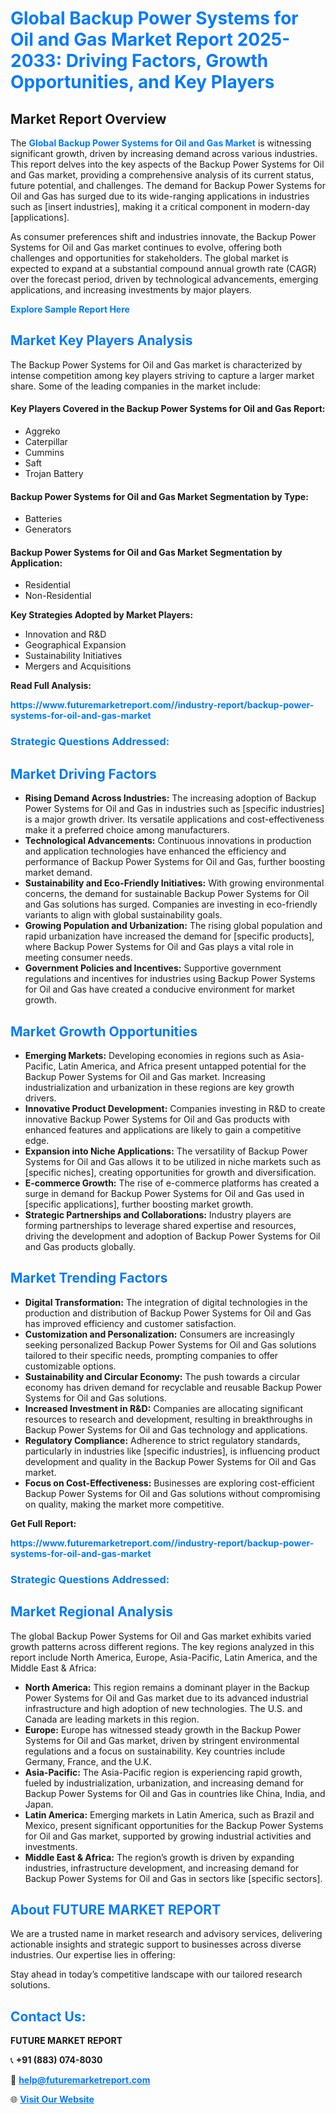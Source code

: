 <h1 style="color: #007BFF;">Global Backup Power Systems for Oil and Gas Market Report 2025-2033: Driving Factors, Growth Opportunities, and Key Players</h1>

<section id="overview">
<h2>Market Report Overview</h2>
<p>The <a href="https://www.futuremarketreport.com//industry-report/backup-power-systems-for-oil-and-gas-market" style="color: #007BFF; text-decoration: none;"><strong>Global Backup Power Systems for Oil and Gas Market</strong></a> is witnessing significant growth, driven by increasing demand across various industries. This report delves into the key aspects of the Backup Power Systems for Oil and Gas market, providing a comprehensive analysis of its current status, future potential, and challenges. The demand for Backup Power Systems for Oil and Gas has surged due to its wide-ranging applications in industries such as [insert industries], making it a critical component in modern-day [applications].</p>
<p>As consumer preferences shift and industries innovate, the Backup Power Systems for Oil and Gas market continues to evolve, offering both challenges and opportunities for stakeholders. The global market is expected to expand at a substantial compound annual growth rate (CAGR) over the forecast period, driven by technological advancements, emerging applications, and increasing investments by major players.</p>
</section>

<section id="overview">
<p><a href="https://www.futuremarketreport.com//request-sample/reportId=63974" style="color: #007BFF; text-decoration: none;"><strong>Explore Sample Report Here</strong></a></p>
</section>

<section id="key-players">
<h2 style="color: #007BFF;">Market Key Players Analysis</h2>
<p>The Backup Power Systems for Oil and Gas market is characterized by intense competition among key players striving to capture a larger market share. Some of the leading companies in the market include:</p>
<h4>Key Players Covered in the Backup Power Systems for Oil and Gas Report:</h4>
<ul><li>Aggreko</li><li>Caterpillar</li><li>Cummins</li><li>Saft</li><li>Trojan Battery</li></ul>
<h4>Backup Power Systems for Oil and Gas Market Segmentation by Type:</h4>
<ul><li>Batteries</li><li>Generators</li></ul>

<h4>Backup Power Systems for Oil and Gas Market Segmentation by Application:</h4>
<ul><li>Residential</li><li>Non-Residential</li></ul>
<p><strong>Key Strategies Adopted by Market Players:</strong></p>
<ul>
<li>Innovation and R&D</li>
<li>Geographical Expansion</li>
<li>Sustainability Initiatives</li>
<li>Mergers and Acquisitions</li>
</ul>
</section>

<section>
<p><strong>Read Full Analysis: </strong></p><a href="https://www.futuremarketreport.com//industry-report/backup-power-systems-for-oil-and-gas-market" style="color: #007BFF; text-decoration: none;"><strong>https://www.futuremarketreport.com//industry-report/backup-power-systems-for-oil-and-gas-market</strong></a>
<h3 style="color: #007BFF;">Strategic Questions Addressed:</h3>
</section>

<section id="driving-factors">
<h2 style="color: #007BFF;">Market Driving Factors</h2>
<ul>
<li><strong>Rising Demand Across Industries:</strong> The increasing adoption of Backup Power Systems for Oil and Gas in industries such as [specific industries] is a major growth driver. Its versatile applications and cost-effectiveness make it a preferred choice among manufacturers.</li>
<li><strong>Technological Advancements:</strong> Continuous innovations in production and application technologies have enhanced the efficiency and performance of Backup Power Systems for Oil and Gas, further boosting market demand.</li>
<li><strong>Sustainability and Eco-Friendly Initiatives:</strong> With growing environmental concerns, the demand for sustainable Backup Power Systems for Oil and Gas solutions has surged. Companies are investing in eco-friendly variants to align with global sustainability goals.</li>
<li><strong>Growing Population and Urbanization:</strong> The rising global population and rapid urbanization have increased the demand for [specific products], where Backup Power Systems for Oil and Gas plays a vital role in meeting consumer needs.</li>
<li><strong>Government Policies and Incentives:</strong> Supportive government regulations and incentives for industries using Backup Power Systems for Oil and Gas have created a conducive environment for market growth.</li>
</ul>
</section>

<section id="growth-opportunities">
<h2 style="color: #007BFF;">Market Growth Opportunities</h2>
<ul>
<li><strong>Emerging Markets:</strong> Developing economies in regions such as Asia-Pacific, Latin America, and Africa present untapped potential for the Backup Power Systems for Oil and Gas market. Increasing industrialization and urbanization in these regions are key growth drivers.</li>
<li><strong>Innovative Product Development:</strong> Companies investing in R&D to create innovative Backup Power Systems for Oil and Gas products with enhanced features and applications are likely to gain a competitive edge.</li>
<li><strong>Expansion into Niche Applications:</strong> The versatility of Backup Power Systems for Oil and Gas allows it to be utilized in niche markets such as [specific niches], creating opportunities for growth and diversification.</li>
<li><strong>E-commerce Growth:</strong> The rise of e-commerce platforms has created a surge in demand for Backup Power Systems for Oil and Gas used in [specific applications], further boosting market growth.</li>
<li><strong>Strategic Partnerships and Collaborations:</strong> Industry players are forming partnerships to leverage shared expertise and resources, driving the development and adoption of Backup Power Systems for Oil and Gas products globally.</li>
</ul>
</section>

<section id="trending-factors">
<h2 style="color: #007BFF;">Market Trending Factors</h2>
<ul>
<li><strong>Digital Transformation:</strong> The integration of digital technologies in the production and distribution of Backup Power Systems for Oil and Gas has improved efficiency and customer satisfaction.</li>
<li><strong>Customization and Personalization:</strong> Consumers are increasingly seeking personalized Backup Power Systems for Oil and Gas solutions tailored to their specific needs, prompting companies to offer customizable options.</li>
<li><strong>Sustainability and Circular Economy:</strong> The push towards a circular economy has driven demand for recyclable and reusable Backup Power Systems for Oil and Gas solutions.</li>
<li><strong>Increased Investment in R&D:</strong> Companies are allocating significant resources to research and development, resulting in breakthroughs in Backup Power Systems for Oil and Gas technology and applications.</li>
<li><strong>Regulatory Compliance:</strong> Adherence to strict regulatory standards, particularly in industries like [specific industries], is influencing product development and quality in the Backup Power Systems for Oil and Gas market.</li>
<li><strong>Focus on Cost-Effectiveness:</strong> Businesses are exploring cost-efficient Backup Power Systems for Oil and Gas solutions without compromising on quality, making the market more competitive.</li>
</ul>
</section>

<section>
<p><strong>Get Full Report: </strong></p><a href="https://www.futuremarketreport.com//industry-report/backup-power-systems-for-oil-and-gas-market" style="color: #007BFF; text-decoration: none;"><strong>https://www.futuremarketreport.com//industry-report/backup-power-systems-for-oil-and-gas-market</strong></a>
<h3 style="color: #007BFF;">Strategic Questions Addressed:</h3>
</section>


<section id="regional-analysis">
<h2 style="color: #007BFF;">Market Regional Analysis</h2>
<p>The global Backup Power Systems for Oil and Gas market exhibits varied growth patterns across different regions. The key regions analyzed in this report include North America, Europe, Asia-Pacific, Latin America, and the Middle East & Africa:</p>
<ul>
<li><strong>North America:</strong> This region remains a dominant player in the Backup Power Systems for Oil and Gas market due to its advanced industrial infrastructure and high adoption of new technologies. The U.S. and Canada are leading markets in this region.</li>
<li><strong>Europe:</strong> Europe has witnessed steady growth in the Backup Power Systems for Oil and Gas market, driven by stringent environmental regulations and a focus on sustainability. Key countries include Germany, France, and the U.K.</li>
<li><strong>Asia-Pacific:</strong> The Asia-Pacific region is experiencing rapid growth, fueled by industrialization, urbanization, and increasing demand for Backup Power Systems for Oil and Gas in countries like China, India, and Japan.</li>
<li><strong>Latin America:</strong> Emerging markets in Latin America, such as Brazil and Mexico, present significant opportunities for the Backup Power Systems for Oil and Gas market, supported by growing industrial activities and investments.</li>
<li><strong>Middle East & Africa:</strong> The region’s growth is driven by expanding industries, infrastructure development, and increasing demand for Backup Power Systems for Oil and Gas in sectors like [specific sectors].</li>
</ul>
</section>

<footer>
<h2 style="color: #007BFF;">About FUTURE MARKET REPORT</h2>
<p>We are a trusted name in market research and advisory services, delivering actionable insights and strategic support to businesses across diverse industries. Our expertise lies in offering:</p>

<p>Stay ahead in today’s competitive landscape with our tailored research solutions.</p>

<h2 style="color: #007BFF;">Contact Us:</h2>
<p><strong>FUTURE MARKET REPORT</strong></p>
<p>📞 <strong>+91 (883) 074-8030</strong></p>
<p>📧 <strong><a href="mailto:help@futuremarketreport.com" style="color: #007BFF;">help@futuremarketreport.com</a></strong></p>
<p>🌐 <strong><a href="https://www.futuremarketreport.com/" style="color: #007BFF;">Visit Our Website</a></strong></p>
</footer>
